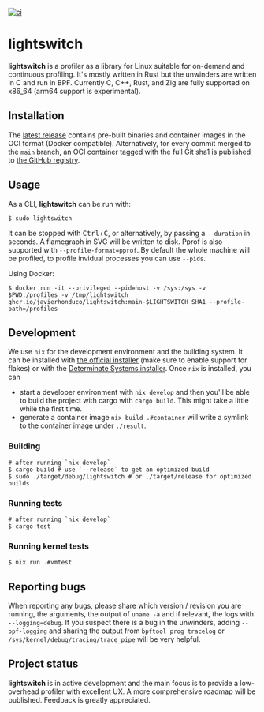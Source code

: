 [![ci](https://github.com/javierhonduco/lightswitch/actions/workflows/build.yml/badge.svg?branch=main)](https://github.com/javierhonduco/lightswitch/actions/workflows/build.yml)

lightswitch
===========
**lightswitch** is a profiler as a library for Linux suitable for on-demand and continuous profiling. It's mostly written in Rust but the unwinders are written in C and run in BPF. Currently C, C++, Rust, and Zig are fully supported on x86_64 (arm64 support is experimental).

Installation
------------
The [latest release](https://github.com/javierhonduco/lightswitch/releases/latest) contains pre-built binaries and container images in the OCI format (Docker compatible). Alternatively, for every commit merged to the `main` branch, an OCI container tagged with the full Git sha1 is published to [the GitHub registry](https://github.com/javierhonduco/lightswitch/pkgs/container/lightswitch).

Usage
-----
As a CLI, **lightswitch** can be run with:

```shell
$ sudo lightswitch
```

It can be stopped with <kbd>Ctrl</kbd>+<kbd>C</kbd>, or alternatively, by passing a `--duration` in seconds. A flamegraph in SVG will be written to disk. Pprof is also supported with `--profile-format=pprof`. By default the whole machine will be profiled, to profile invidual processes you can use `--pids`.

Using Docker:

```shell
$ docker run -it --privileged --pid=host -v /sys:/sys -v $PWD:/profiles -v /tmp/lightswitch ghcr.io/javierhonduco/lightswitch:main-$LIGHTSWITCH_SHA1 --profile-path=/profiles
```

Development
-----------
We use `nix` for the development environment and the building system. It can be installed with [the official installer](https://nixos.org/download/#nix-install-linux) (make sure to enable support for flakes) or with the [Determinate Systems installer](https://github.com/DeterminateSystems/nix-installer?tab=readme-ov-file#usage). Once `nix` is installed, you can

* start a developer environment with `nix develop` and then you'll be able to build the project with cargo with `cargo build`. This might take a little while the first time.
* generate a container image `nix build .#container` will write a symlink to the container image under `./result`.

### Building
```shell
# after running `nix develop`
$ cargo build # use `--release` to get an optimized build
$ sudo ./target/debug/lightswitch # or ./target/release for optimized builds
```

### Running tests
```shell
# after running `nix develop`
$ cargo test
```

### Running kernel tests
```shell
$ nix run .#vmtest
```

Reporting bugs
--------------
When reporting any bugs, please share which version / revision you are running, the arguments, the output of `uname -a` and if relevant, the logs with `--logging=debug`. If you suspect there is a bug in the unwinders, adding `--bpf-logging` and sharing the output from `bpftool prog tracelog` or `/sys/kernel/debug/tracing/trace_pipe` will be very helpful.

Project status
---------------
**lightswitch** is in active development and the main focus is to provide a low-overhead profiler with excellent UX. A more comprehensive roadmap will be published. Feedback is greatly appreciated.
